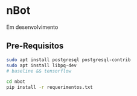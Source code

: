 # nBot
Em desenvolvimento

## Pre-Requisitos

```bash
sudo apt install postgresql postgresql-contrib
sudo apt install libpq-dev
# baseline && tensorflow
```

```bash
cd nbot
pip install -r requerimentos.txt
```
